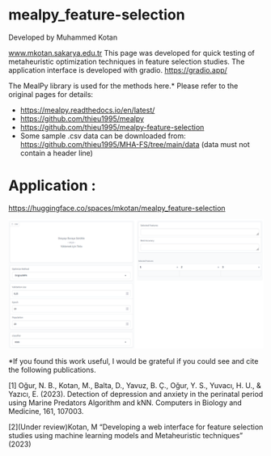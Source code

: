 # mealpy_feature-selection

Developed by Muhammed Kotan

www.mkotan.sakarya.edu.tr 
This page was developed for quick testing of metaheuristic optimization techniques in feature selection studies. 
The application interface is developed with gradio. https://gradio.app/ 

The MealPy library is used for the methods here.* Please refer to the original pages for details:
* https://mealpy.readthedocs.io/en/latest/ 
* https://github.com/thieu1995/mealpy 
* https://github.com/thieu1995/mealpy-feature-selection 
* Some sample .csv data can be downloaded from: https://github.com/thieu1995/MHA-FS/tree/main/data (data must not contain a header line) 


# Application :
https://huggingface.co/spaces/mkotan/mealpy_feature-selection


![interface](https://github.com/muhammedkotan/mealpy_feature-selection/blob/main/interface.PNG?raw=true)


 
*If you found this work useful, I would be grateful if you could see and cite the following publications.

[1] Oğur, N. B., Kotan, M., Balta, D., Yavuz, B. Ç., Oğur, Y. S., Yuvacı, H. U., & Yazıcı, E. (2023). Detection of depression and anxiety in the perinatal period using Marine Predators Algorithm and kNN. Computers in Biology and Medicine, 161, 107003. 
 
[2](Under review)Kotan, M “Developing a web interface for feature selection studies using machine learning models and Metaheuristic techniques” (2023)
